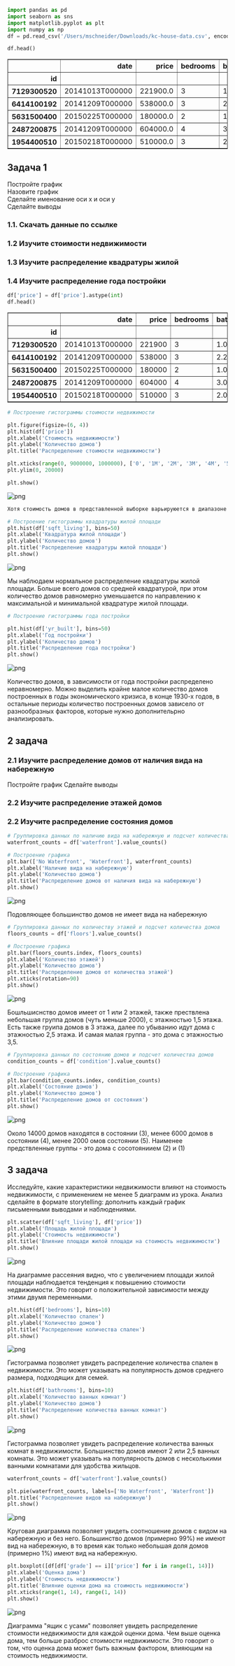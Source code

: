 ```python
import pandas as pd
import seaborn as sns
import matplotlib.pyplot as plt
import numpy as np
df = pd.read_csv('/Users/mschneider/Downloads/kc-house-data.csv', encoding='cp1251', index_col='id')

df.head()
```




<div>
<style scoped>
    .dataframe tbody tr th:only-of-type {
        vertical-align: middle;
    }

    .dataframe tbody tr th {
        vertical-align: top;
    }

    .dataframe thead th {
        text-align: right;
    }
</style>
<table border="1" class="dataframe">
  <thead>
    <tr style="text-align: right;">
      <th></th>
      <th>date</th>
      <th>price</th>
      <th>bedrooms</th>
      <th>bathrooms</th>
      <th>sqft_living</th>
      <th>sqft_lot</th>
      <th>floors</th>
      <th>waterfront</th>
      <th>view</th>
      <th>condition</th>
      <th>grade</th>
      <th>sqft_above</th>
      <th>sqft_basement</th>
      <th>yr_built</th>
      <th>yr_renovated</th>
      <th>zipcode</th>
      <th>lat</th>
      <th>long</th>
      <th>sqft_living15</th>
      <th>sqft_lot15</th>
    </tr>
    <tr>
      <th>id</th>
      <th></th>
      <th></th>
      <th></th>
      <th></th>
      <th></th>
      <th></th>
      <th></th>
      <th></th>
      <th></th>
      <th></th>
      <th></th>
      <th></th>
      <th></th>
      <th></th>
      <th></th>
      <th></th>
      <th></th>
      <th></th>
      <th></th>
      <th></th>
    </tr>
  </thead>
  <tbody>
    <tr>
      <th>7129300520</th>
      <td>20141013T000000</td>
      <td>221900.0</td>
      <td>3</td>
      <td>1.00</td>
      <td>1180</td>
      <td>5650</td>
      <td>1.0</td>
      <td>0</td>
      <td>0</td>
      <td>3</td>
      <td>7</td>
      <td>1180</td>
      <td>0</td>
      <td>1955</td>
      <td>0</td>
      <td>98178</td>
      <td>47.5112</td>
      <td>-122.257</td>
      <td>1340</td>
      <td>5650</td>
    </tr>
    <tr>
      <th>6414100192</th>
      <td>20141209T000000</td>
      <td>538000.0</td>
      <td>3</td>
      <td>2.25</td>
      <td>2570</td>
      <td>7242</td>
      <td>2.0</td>
      <td>0</td>
      <td>0</td>
      <td>3</td>
      <td>7</td>
      <td>2170</td>
      <td>400</td>
      <td>1951</td>
      <td>1991</td>
      <td>98125</td>
      <td>47.7210</td>
      <td>-122.319</td>
      <td>1690</td>
      <td>7639</td>
    </tr>
    <tr>
      <th>5631500400</th>
      <td>20150225T000000</td>
      <td>180000.0</td>
      <td>2</td>
      <td>1.00</td>
      <td>770</td>
      <td>10000</td>
      <td>1.0</td>
      <td>0</td>
      <td>0</td>
      <td>3</td>
      <td>6</td>
      <td>770</td>
      <td>0</td>
      <td>1933</td>
      <td>0</td>
      <td>98028</td>
      <td>47.7379</td>
      <td>-122.233</td>
      <td>2720</td>
      <td>8062</td>
    </tr>
    <tr>
      <th>2487200875</th>
      <td>20141209T000000</td>
      <td>604000.0</td>
      <td>4</td>
      <td>3.00</td>
      <td>1960</td>
      <td>5000</td>
      <td>1.0</td>
      <td>0</td>
      <td>0</td>
      <td>5</td>
      <td>7</td>
      <td>1050</td>
      <td>910</td>
      <td>1965</td>
      <td>0</td>
      <td>98136</td>
      <td>47.5208</td>
      <td>-122.393</td>
      <td>1360</td>
      <td>5000</td>
    </tr>
    <tr>
      <th>1954400510</th>
      <td>20150218T000000</td>
      <td>510000.0</td>
      <td>3</td>
      <td>2.00</td>
      <td>1680</td>
      <td>8080</td>
      <td>1.0</td>
      <td>0</td>
      <td>0</td>
      <td>3</td>
      <td>8</td>
      <td>1680</td>
      <td>0</td>
      <td>1987</td>
      <td>0</td>
      <td>98074</td>
      <td>47.6168</td>
      <td>-122.045</td>
      <td>1800</td>
      <td>7503</td>
    </tr>
  </tbody>
</table>
</div>



## Задача 1
Постройте график <br>
Назовите график <br>
Сделайте именование оси x и оси y <br>
Сделайте выводы <br>

### 1.1. Скачать данные по ссылке
### 1.2 Изучите стоимости недвижимости
### 1.3 Изучите распределение квадратуры жилой
### 1.4 Изучите распределение года постройки


```python
df['price'] = df['price'].astype(int)
df.head()
```




<div>
<style scoped>
    .dataframe tbody tr th:only-of-type {
        vertical-align: middle;
    }

    .dataframe tbody tr th {
        vertical-align: top;
    }

    .dataframe thead th {
        text-align: right;
    }
</style>
<table border="1" class="dataframe">
  <thead>
    <tr style="text-align: right;">
      <th></th>
      <th>date</th>
      <th>price</th>
      <th>bedrooms</th>
      <th>bathrooms</th>
      <th>sqft_living</th>
      <th>sqft_lot</th>
      <th>floors</th>
      <th>waterfront</th>
      <th>view</th>
      <th>condition</th>
      <th>grade</th>
      <th>sqft_above</th>
      <th>sqft_basement</th>
      <th>yr_built</th>
      <th>yr_renovated</th>
      <th>zipcode</th>
      <th>lat</th>
      <th>long</th>
      <th>sqft_living15</th>
      <th>sqft_lot15</th>
    </tr>
    <tr>
      <th>id</th>
      <th></th>
      <th></th>
      <th></th>
      <th></th>
      <th></th>
      <th></th>
      <th></th>
      <th></th>
      <th></th>
      <th></th>
      <th></th>
      <th></th>
      <th></th>
      <th></th>
      <th></th>
      <th></th>
      <th></th>
      <th></th>
      <th></th>
      <th></th>
    </tr>
  </thead>
  <tbody>
    <tr>
      <th>7129300520</th>
      <td>20141013T000000</td>
      <td>221900</td>
      <td>3</td>
      <td>1.00</td>
      <td>1180</td>
      <td>5650</td>
      <td>1.0</td>
      <td>0</td>
      <td>0</td>
      <td>3</td>
      <td>7</td>
      <td>1180</td>
      <td>0</td>
      <td>1955</td>
      <td>0</td>
      <td>98178</td>
      <td>47.5112</td>
      <td>-122.257</td>
      <td>1340</td>
      <td>5650</td>
    </tr>
    <tr>
      <th>6414100192</th>
      <td>20141209T000000</td>
      <td>538000</td>
      <td>3</td>
      <td>2.25</td>
      <td>2570</td>
      <td>7242</td>
      <td>2.0</td>
      <td>0</td>
      <td>0</td>
      <td>3</td>
      <td>7</td>
      <td>2170</td>
      <td>400</td>
      <td>1951</td>
      <td>1991</td>
      <td>98125</td>
      <td>47.7210</td>
      <td>-122.319</td>
      <td>1690</td>
      <td>7639</td>
    </tr>
    <tr>
      <th>5631500400</th>
      <td>20150225T000000</td>
      <td>180000</td>
      <td>2</td>
      <td>1.00</td>
      <td>770</td>
      <td>10000</td>
      <td>1.0</td>
      <td>0</td>
      <td>0</td>
      <td>3</td>
      <td>6</td>
      <td>770</td>
      <td>0</td>
      <td>1933</td>
      <td>0</td>
      <td>98028</td>
      <td>47.7379</td>
      <td>-122.233</td>
      <td>2720</td>
      <td>8062</td>
    </tr>
    <tr>
      <th>2487200875</th>
      <td>20141209T000000</td>
      <td>604000</td>
      <td>4</td>
      <td>3.00</td>
      <td>1960</td>
      <td>5000</td>
      <td>1.0</td>
      <td>0</td>
      <td>0</td>
      <td>5</td>
      <td>7</td>
      <td>1050</td>
      <td>910</td>
      <td>1965</td>
      <td>0</td>
      <td>98136</td>
      <td>47.5208</td>
      <td>-122.393</td>
      <td>1360</td>
      <td>5000</td>
    </tr>
    <tr>
      <th>1954400510</th>
      <td>20150218T000000</td>
      <td>510000</td>
      <td>3</td>
      <td>2.00</td>
      <td>1680</td>
      <td>8080</td>
      <td>1.0</td>
      <td>0</td>
      <td>0</td>
      <td>3</td>
      <td>8</td>
      <td>1680</td>
      <td>0</td>
      <td>1987</td>
      <td>0</td>
      <td>98074</td>
      <td>47.6168</td>
      <td>-122.045</td>
      <td>1800</td>
      <td>7503</td>
    </tr>
  </tbody>
</table>
</div>




```python
# Построение гистограммы стоимости недвижимости

plt.figure(figsize=(6, 4))
plt.hist(df['price'])
plt.xlabel('Стоимость недвижимости')
plt.ylabel('Количество домов')
plt.title('Распределение стоимости недвижимости')

plt.xticks(range(0, 9000000, 1000000), ['0', '1M', '2M', '3M', '4M', '5M', '6M', '7M', '8M'])
plt.ylim(0, 20000)

plt.show()
```


    
![png](output_3_0.png)
    



```python
Хотя стоимость домов в представленной выборке варьируюется в диапазоне от 75.000 до 7.700.000, цена большинства домов не превышает 1.000.000
```


```python
# Построение гистограммы квадратуры жилой площади
plt.hist(df['sqft_living'], bins=50)
plt.xlabel('Квадратура жилой площади')
plt.ylabel('Количество домов')
plt.title('Распределение квадратуры жилой площади')
plt.show()
```


    
![png](output_5_0.png)
    


Мы наблюдаем нормальное распределение квадратуры жилой площади. Больше всего домов со средней квадратурой, при этом количество домов равномерно уменьшается по направлению к максимальной и минимальной квадратуре жилой площади.


```python
# Построение гистограммы года постройки

plt.hist(df['yr_built'], bins=50)
plt.xlabel('Год постройки')
plt.ylabel('Количество домов')
plt.title('Распределение года постройки')
plt.show()
```


    
![png](output_7_0.png)
    


Количество домов, в зависимости от года постройки распределено неравномерно. Можно выделить крайне малое количество домов построенных в годы экономического кризиса, в конце 1930-х годов, в остальные периоды количество построенных домов зависело от разнообразных факторов, которые нужно дополнительрно анализировать.

## 2 задача
### 2.1 Изучите распределение домов от наличия вида на набережную
Постройте график
Сделайте выводы
### 2.2 Изучите распределение этажей домов
### 2.2 Изучите распределение состояния домов


```python
# Группировка данных по наличию вида на набережную и подсчет количества домов
waterfront_counts = df['waterfront'].value_counts()

# Построение графика
plt.bar(['No Waterfront', 'Waterfront'], waterfront_counts)
plt.xlabel('Наличие вида на набережную')
plt.ylabel('Количество домов')
plt.title('Распределение домов от наличия вида на набережную')
plt.show()
```


    
![png](output_10_0.png)
    


Подовляющее большинство домов не имеет вида на набережную


```python
# Группировка данных по количеству этажей и подсчет количества домов
floors_counts = df['floors'].value_counts()

# Построение графика
plt.bar(floors_counts.index, floors_counts)
plt.xlabel('Количество этажей')
plt.ylabel('Количество домов')
plt.title('Распределение домов от количества этажей')
plt.xticks(rotation=90)
plt.show()
```


    
![png](output_12_0.png)
    


Бошльшиснство домов имеет от 1 или 2 этажей, также прествлена небольшая группа домов (чуть меньше 2000), с этажностью 1,5 этажа. Есть также груипа домов в 3 этажа, далее по убыванию идут дома с этажностью 2,5 этажа. И самая малая группа - это дома с этажностью 3,5.


```python
# Группировка данных по состоянию домов и подсчет количества домов
condition_counts = df['condition'].value_counts()

# Построение графика
plt.bar(condition_counts.index, condition_counts)
plt.xlabel('Состояние домов')
plt.ylabel('Количество домов')
plt.title('Распределение домов от состояния')
plt.show()
```


    
![png](output_14_0.png)
    


Около 14000 домов находятся в состоянии (3), менее 6000 домов в состоянии (4), менее 2000 омов состоянии (5). Наименее предствленные группы - это дома с сосотояниием (2) и (1)

## 3 задача
Исследуйте, какие характеристики недвижимости влияют на стоимость недвижимости, с применением не менее 5 диаграмм из урока.
Анализ сделайте в формате storytelling: дополнить каждый график письменными выводами и наблюдениями.


```python
plt.scatter(df['sqft_living'], df['price'])
plt.xlabel('Площадь жилой площади')
plt.ylabel('Стоимость недвижимости')
plt.title('Влияние площади жилой площади на стоимость недвижимости')
plt.show()
```


    
![png](output_17_0.png)
    


На диаграмме рассеяния видно, что с увеличением площади жилой площади наблюдается тенденция к повышению стоимости недвижимости. Это говорит о положительной зависимости между этими двумя переменными.


```python
plt.hist(df['bedrooms'], bins=10)
plt.xlabel('Количество спален')
plt.ylabel('Количество домов')
plt.title('Распределение количества спален')
plt.show()
```


    
![png](output_19_0.png)
    


Гистограмма позволяет увидеть распределение количества спален в недвижимости. Это может указывать на популярность домов среднего размера, подходящих для семей.


```python
plt.hist(df['bathrooms'], bins=10)
plt.xlabel('Количество ванных комнат')
plt.ylabel('Количество домов')
plt.title('Распределение количества ванных комнат')
plt.show()
```


    
![png](output_21_0.png)
    


Гистограмма позволяет увидеть распределение количества ванных комнат в недвижимости. Большинство домов имеют 2 или 2,5 ванных комнаты. Это может указывать на популярность домов с несколькими ванными комнатами для удобства жильцов.


```python
waterfront_counts = df['waterfront'].value_counts()

plt.pie(waterfront_counts, labels=['No Waterfront', 'Waterfront'])
plt.title('Распределение видов на набережную')
plt.show()
```


    
![png](output_23_0.png)
    


Круговая диаграмма позволяет увидеть соотношение домов с видом на набережную и без него. Большинство домов (примерно 99%) не имеют вид на набережную, в то время как только небольшая доля домов (примерно 1%) имеют вид на набережную.


```python
plt.boxplot([df[df['grade'] == i]['price'] for i in range(1, 14)])
plt.xlabel('Оценка дома')
plt.ylabel('Стоимость недвижимости')
plt.title('Влияние оценки дома на стоимость недвижимости')
plt.xticks(range(1, 14), range(1, 14))
plt.show()
```


    
![png](output_25_0.png)
    


Диаграмма "ящик с усами" позволяет увидеть распределение стоимости недвижимости для каждой оценки дома. Чем выше оценка дома, тем больше разброс стоимости недвижимости. Это говорит о том, что оценка дома может быть важным фактором, влияющим на стоимость недвижимости.

